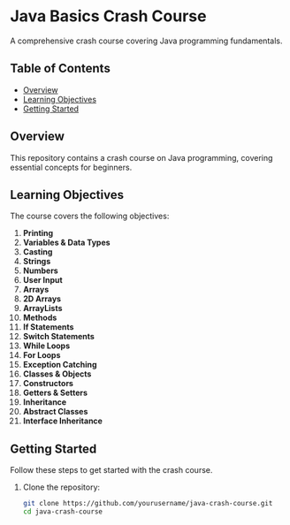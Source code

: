 # Java Basics Crash Course

A comprehensive crash course covering Java programming fundamentals.

## Table of Contents

- [Overview](#overview)
- [Learning Objectives](#learning-objectives)
- [Getting Started](#getting-started)

## Overview

This repository contains a crash course on Java programming, covering essential concepts for beginners.

## Learning Objectives

The course covers the following objectives:

1. **Printing**
2. **Variables & Data Types**
3. **Casting**
4. **Strings**
5. **Numbers**
6. **User Input**
7. **Arrays**
8. **2D Arrays**
9. **ArrayLists**
10. **Methods**
11. **If Statements**
12. **Switch Statements**
13. **While Loops**
14. **For Loops**
15. **Exception Catching**
16. **Classes & Objects**
17. **Constructors**
18. **Getters & Setters**
19. **Inheritance**
20. **Abstract Classes**
21. **Interface Inheritance**

## Getting Started

Follow these steps to get started with the crash course.

1. Clone the repository:
   ```bash
   git clone https://github.com/yourusername/java-crash-course.git
   cd java-crash-course
